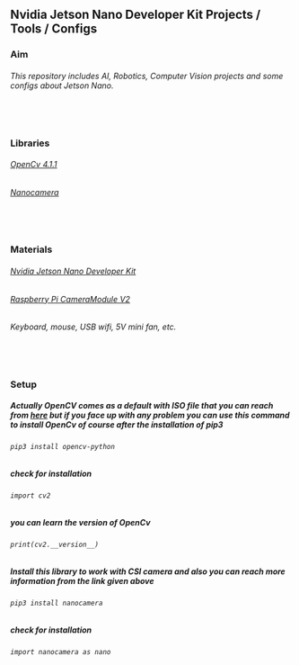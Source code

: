 ## Nvidia Jetson Nano Developer Kit Projects / Tools / Configs

### Aim
###### This repository includes AI, Robotics, Computer Vision projects and some configs about Jetson Nano.<br></br><br></br>

### Libraries
###### [OpenCv 4.1.1](https://opencv.org/)
###### [Nanocamera](https://pypi.org/project/nanocamera/)<br></br><br></br>

### Materials
###### [Nvidia Jetson Nano Developer Kit](https://developer.nvidia.com/embedded/jetson-nano-developer-kit)
###### [Raspberry Pi CameraModule V2](https://www.raspberrypi.org/products/camera-module-v2/)
###### Keyboard, mouse, USB wifi, 5V mini fan, etc.<br></br><br></br>

### Setup

##### Actually OpenCV comes as a default with ISO file that you can reach from [here](https://developer.nvidia.com/jetson-nano-sd-card-image) but if you face up with any problem you can use this command to install OpenCv of course after the installation of pip3

###### `pip3 install opencv-python`

##### check for installation

###### `import cv2`

##### you can learn the version of OpenCv

###### `print(cv2.__version__)`

##### Install this library to work with CSI camera and also you can reach more information from the link given above

###### `pip3 install nanocamera`

##### check for installation

###### `import nanocamera as nano`

